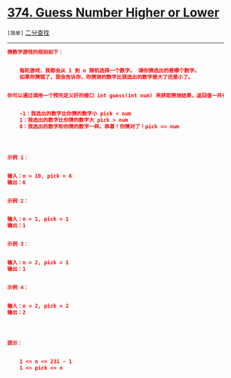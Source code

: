 # [374. Guess Number Higher or Lower](https://leetcode-cn.com/problems/guess-number-higher-or-lower/)

`[简单]` [二分查找](https://leetcode-cn.com/tag/binary-search/)

---

```json
猜数字游戏的规则如下：


	每轮游戏，我都会从 1 到 n 随机选择一个数字。 请你猜选出的是哪个数字。
	如果你猜错了，我会告诉你，你猜测的数字比我选出的数字是大了还是小了。


你可以通过调用一个预先定义好的接口 int guess(int num) 来获取猜测结果，返回值一共有 3 种可能的情况（-1，1 或 0）：


	-1：我选出的数字比你猜的数字小 pick < num
	1：我选出的数字比你猜的数字大 pick > num
	0：我选出的数字和你猜的数字一样。恭喜！你猜对了！pick == num


 

示例 1：


输入：n = 10, pick = 6
输出：6


示例 2：


输入：n = 1, pick = 1
输出：1


示例 3：


输入：n = 2, pick = 1
输出：1


示例 4：


输入：n = 2, pick = 2
输出：2


 

提示：


	1 <= n <= 231 - 1
	1 <= pick <= n


```

